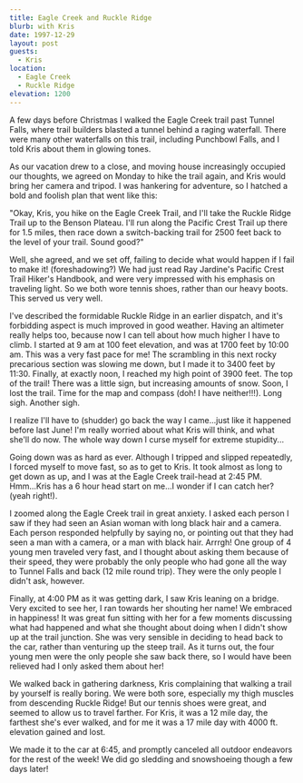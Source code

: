 ```yaml
---
title: Eagle Creek and Ruckle Ridge
blurb: with Kris
date: 1997-12-29
layout: post
guests:
  - Kris
location:
  - Eagle Creek
  - Ruckle Ridge
elevation: 1200
---
```


A few days before Christmas I walked the Eagle Creek trail past Tunnel
Falls, where trail builders blasted a tunnel behind a raging
waterfall. There were many other waterfalls on this trail, including
Punchbowl Falls, and I told Kris about them in glowing tones.



As our vacation drew to a close, and moving house increasingly
occupied our thoughts, we agreed on Monday to hike the trail again,
and 
Kris would bring her camera and tripod. I was hankering for
adventure, so I hatched a bold and foolish plan that went like this:

"Okay, Kris, you hike on the Eagle Creek Trail, and I'll take the
Ruckle Ridge Trail up to the Benson Plateau. I'll run along the
Pacific Crest Trail up there for 1.5 miles, then race down a
switch-backing trail for 2500 feet back to the level of your
trail. Sound good?"



Well, she agreed, and we set off, failing to decide what would happen
if I fail to make it! (foreshadowing?) We had just read Ray Jardine's
Pacific Crest Trail Hiker's Handbook, and were very impressed with his
emphasis on traveling light. So we both wore tennis shoes, rather
than our heavy boots. This served us very well.

I've described the formidable Ruckle Ridge in an earlier dispatch, and
it's forbidding aspect is much improved in good weather. Having an
altimeter really helps too, because now I can tell about how much
higher I have to climb. I started at 9 am at 100 feet elevation, and
was at 1700 feet by 10:00 am. This was a very fast pace for me! The
scrambling in this next rocky precarious section was slowing me down,
but I made it to 3400 feet by 11:30.  Finally, at exactly noon, I
reached my high point of 3900 feet. The top of the trail!  There was a
little sign, but increasing amounts of snow. Soon, I lost the
trail. Time for the map and compass (doh! I have neither!!!). Long
sigh. Another sigh.



I realize I'll have to (shudder) go back the way I came...just like it
happened before last June! I'm really worried about what Kris will
think, and what she'll do now. The whole way down I curse myself for
extreme stupidity...



Going down was as hard as ever. Although I tripped and slipped
repeatedly, I forced myself to move fast, so as to get to Kris. It
took almost as long to get down as up, and I was at the Eagle Creek
trail-head at 2:45 PM. Hmm...Kris has a 6 hour head start on me...I
wonder if I can catch her? (yeah right!).

I zoomed along the Eagle Creek trail in great anxiety. I asked each
person I saw if they had seen an Asian woman with long black hair and
a camera. Each person responded helpfully by saying no, or pointing
out that they had seen a man with a camera, or a man with black
hair. Arrrgh! One group of 4 young men traveled very fast, and I
thought about asking them because of their speed, they were probably
the only people who had gone all the way to Tunnel Falls and back (12
mile round trip). They were the only people I didn't ask, however.

Finally, at 4:00 PM as it was getting dark, I saw Kris leaning on a
bridge. Very excited to see her, I ran towards her shouting her name!
We embraced in happiness! It was great fun sitting with her for a few
moments discussing what had happened and what she thought about doing
when I didn't show up at the trail junction.  She was very sensible in
deciding to head back to the car, rather than venturing up the steep
trail. As it turns out, the four young men were the only people she
saw back there, so I would have been relieved had I only asked them
about her!

We walked back in gathering darkness, Kris complaining that walking a
trail by yourself is really boring. We were both sore, especially my
thigh muscles from descending Ruckle Ridge! But our tennis shoes were
great, and seemed to allow us to travel farther. For Kris, it was a 12
mile day, the farthest she's ever walked, and for me it was a 17 mile
day with 4000 ft. elevation gained and lost.

We made it to the car at 6:45, and promptly canceled all outdoor
endeavors for the rest of the week! We did go sledding and snowshoeing
though a few days later!
